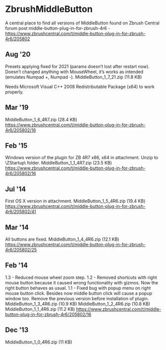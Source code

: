 # ZbrushMiddleButton

A central place to find all versions of MiddleButton found on Zbrush Central forum post middle-button-plug-in-for-zbrush-4r6 - https://www.zbrushcentral.com/t/middle-button-plug-in-for-zbrush-4r6/205802

## Aug '20
Presets applying fixed for 2021 (params doesn’t lost after restart now).
Doesn’t changed anything with MouseWheel, it’s works as intended (emulates Numpad +, Numpad -).
MiddleButton_1_7_21.zip (11.8 KB)

Needs Microsoft Visual C++ 2008 Redistributable Package (x64) to work properly.

## Mar '19
MiddleButton_1_6_4R7.zip (28.4 KB)
https://www.zbrushcentral.com/t/middle-button-plug-in-for-zbrush-4r6/205802/16

## Feb '15
Windows version of the plugin for ZB 4R7 x86, x64 in attachment.
Unzip to \ZStartup\ folder.
MiddleButton_1_1_4R7.zip (23.5 KB)
https://www.zbrushcentral.com/t/middle-button-plug-in-for-zbrush-4r6/205802/16

## Jul '14
First OS X version in attachment.
MiddleButton_1_5_4R6.zip (19.4 KB)
https://www.zbrushcentral.com/t/middle-button-plug-in-for-zbrush-4r6/205802/41

## Mar '14
All buttons are fixed.
MiddleButton_1_4_4R6.zip (12.1 KB)
https://www.zbrushcentral.com/t/middle-button-plug-in-for-zbrush-4r6/205802/25

## Feb '14
1.3 - Reduced mouse wheel zoom step.
1.2 - Removed shortcuts with right mouse button because it caused wrong functionality with gizmos. Now the right button behaves as usual.
1.1 - Fixed bug with popup menu on right mouse button click. Besides now middle button click will cause a popup window too.
Remove the previous version before installation of plugin.
MiddleButton_1_3_4R6.zip (10.9 KB)
MiddleButton_1_2_4R6.zip (10.8 KB)
MiddleButton_1_1_4R6.zip (11.2 KB)
https://www.zbrushcentral.com/t/middle-button-plug-in-for-zbrush-4r6/205802/16

## Dec '13
MiddleButton_1_0_4R6.zip (11 KB)
